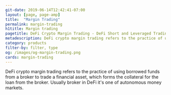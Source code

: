 ```yaml
---
git-date: 2019-06-14T12:42:41-07:00
layout: [page, page-amp]
title:  "Margin Trading"
permalink: margin-trading
h1title: Margin trading
pagetitle: DeFi Crypto Margin Trading - DeFi Short and Leveraged Trading Platforms    
metadescription: DeFi crypto margin trading refers to the practice of using borrowed funds from a broker to trade a financial asset, which forms the collateral for the loan from the broker.
category: products
filter-by: filter, type
og: /images/og-margin-trading.png
cards: margin-trading
---
```

DeFi crypto margin trading refers to the practice of using borrowed funds from a broker to trade a financial asset, which forms the collateral for the loan from the broker. Usually broker in DeFi it's one of autonomous money markets.
